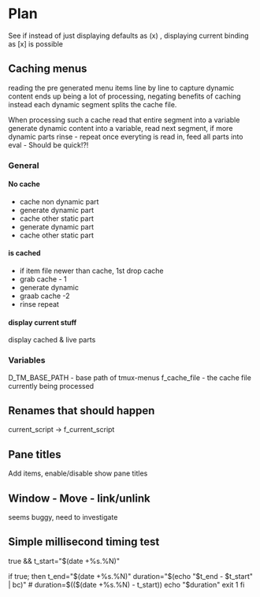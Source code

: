 # Plan

See if instead of just displaying defaults as (x) , displaying current binding as [x] is possible

## Caching menus

reading the pre generated menu items line by line to capture dynamic
content ends up being a lot of processing, negating benefits of caching
instead each dynamic segment splits the cache file.

When processing such a cache read that entire segment into a variable
generate dynamic content into a variable, read next segment, if more
dynamic parts rinse - repeat
once everyting is read in, feed all parts into eval - Should be quick!?!

### General

#### No cache

- cache non dynamic part
- generate dynamic part
- cache other static part
- generate dynamic part
- cache other static part

#### is cached

- if item file newer than cache, 1st drop cache
- grab cache - 1
- generate dynamic
- graab cache -2
- rinse repeat

#### display current stuff

display cached & live parts


### Variables

D_TM_BASE_PATH - base path of tmux-menus
f_cache_file - the cache file currently being processed


## Renames that should happen

current_script -> f_current_script

## Pane titles

Add items, enable/disable show pane titles

## Window - Move - link/unlink

seems buggy, need to investigate

## Simple millisecond timing test

true && t_start="$(date +%s.%N)"

if true; then
    t_end="$(date +%s.%N)"
    duration="$(echo "$t_end - $t_start" | bc)"
    # duration=$(($(date +%s.%N) - t_start))
    echo "$duration"
    exit 1
fi
